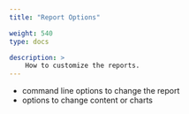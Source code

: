 ```yaml
---
title: "Report Options"

weight: 540
type: docs

description: >
    How to customize the reports.
---
```


- command line options to change the report
- options to change content or charts


